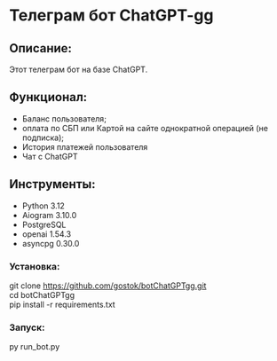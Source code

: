 # Телеграм бот ChatGPT-gg


## Описание:

Этот телеграм бот на базе ChatGPT.


## Функционал:

- Баланс пользователя;
- оплата по СБП или Картой на сайте однократной операцией (не подписка);
- История платежей пользователя
- Чат с ChatGPT


## Инструменты:

- Python 3.12
- Aiogram 3.10.0
- PostgreSQL
- openai 1.54.3
- asyncpg 0.30.0


### Установка:

git clone https://github.com/gostok/botChatGPTgg.git <br>
cd botChatGPTgg <br>
pip install -r requirements.txt

### Запуск:

py run_bot.py
